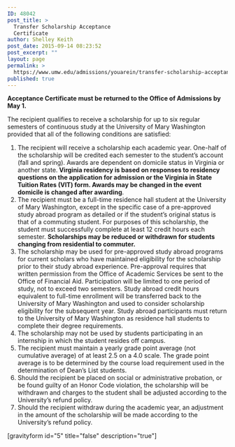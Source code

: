 ```yaml
---
ID: 48042
post_title: >
  Transfer Scholarship Acceptance
  Certificate
author: Shelley Keith
post_date: 2015-09-14 08:23:52
post_excerpt: ""
layout: page
permalink: >
  https://www.umw.edu/admissions/youarein/transfer-scholarship-acceptance/
published: true
---
```

<strong>Acceptance Certificate must be returned to the Office of Admissions by May 1.</strong>

The recipient qualifies to receive a scholarship for up to six regular semesters of continuous study at the University of Mary Washington provided that all of the following conditions are satisfied:
<ol>
	<li>The recipient will receive a scholarship each academic year. One-half of the scholarship will be credited each semester to the student’s account (fall and spring). Awards are dependent on domicile status in Virginia or another state.<strong> Virginia residency is based on responses to residency questions on the application for admission or the Virginia in State Tuition Rates (VIT) form. Awards may be changed in the event domicile is changed after awarding</strong>.</li>
	<li>The recipient must be a full-time residence hall student at the University of Mary Washington, except in the specific case of a pre-approved study abroad program as detailed or if the student’s original status is that of a commuting student. For purposes of this scholarship, the student must successfully complete at least 12 credit hours each semester. <strong>Scholarships may be reduced or withdrawn for students changing from residential to commuter.</strong></li>
	<li>The scholarship may be used for pre-approved study abroad programs for current scholars who have maintained eligibility for the scholarship prior to their study abroad experience. Pre-approval requires that written permission from the Office of Academic Services be sent to the Office of Financial Aid. Participation will be limited to one period of study, not to exceed two semesters. Study abroad credit hours equivalent to full-time enrollment will be transferred back to the University of Mary Washington and used to consider scholarship eligibility for the subsequent year. Study abroad participants must return to the University of Mary Washington as residence hall students to complete their degree requirements.</li>
	<li>The scholarship may not be used by students participating in an internship in which the student resides off campus.</li>
	<li>The recipient must maintain a yearly grade point average (not cumulative average) of at least 2.5 on a 4.0 scale. The grade point average is to be determined by the course load requirement used in the determination of Dean’s List students.</li>
	<li>Should the recipient be placed on social or administrative probation, or be found guilty of an Honor Code violation, the scholarship will be withdrawn and charges to the student shall be adjusted according to the University’s refund policy.</li>
	<li>Should the recipient withdraw during the academic year, an adjustment in the amount of the scholarship will be made according to the University’s refund policy.</li>
</ol>
[gravityform id="5" title="false" description="true"]